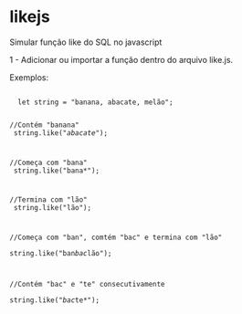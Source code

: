 # likejs
Simular função like do SQL no javascript

1 - Adicionar ou importar a função dentro do arquivo like.js.

Exemplos:

<code>
  let string = "banana, abacate, melão";
  
  //Contém "banana" </br>
  string.like("*abacate*");
  
  //Começa com "bana" </br>
  string.like("bana*");
  
  //Termina com "lão" </br>
  string.like("lão");
  
  //Começa com "ban", comtém "bac" e termina com "lão" </br>
  string.like("ban*bac*lão");
  
  //Contém "bac" e "te" consecutivamente </br>
  string.like("*bac*te*");
</code>
